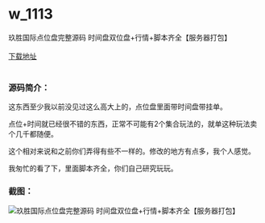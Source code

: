 # w_1113
玖胜国际点位盘完整源码 时间盘双位盘+行情+脚本齐全【服务器打包】
<br/></br>
[下载地址](https://www.uuid2.com/1113.html "下载地址")
<br/></br>
<h3>源码简介：</h3>
<p>这东西至少我以前没见过这么高大上的，点位盘里面带时间盘带挂单。<p>
<p>点位+时间就已经很不错的东西，正常不可能有2个集合玩法的，就单这种玩法卖个几千都随便。<p>
<p>这个相对来说和之前你们弄得有些不一样的。修改的地方有点多，我个人感觉。<p>
<p>我匆忙的看了下，里面脚本齐全，你们自己研究玩玩。<p>
<h3>截图：</h3>
<img src="https://www.uuid2.com/wp-content/uploads/img/202106/24593cb845.jpg" alt="玖胜国际点位盘完整源码 时间盘双位盘+行情+脚本齐全【服务器打包】">
